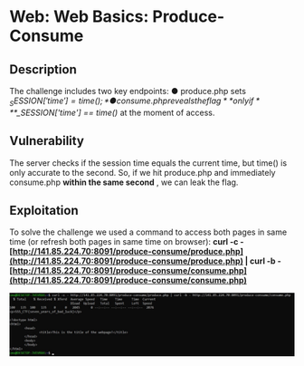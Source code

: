 # Web: Web Basics: Produce-Consume

## Description

The challenge includes two key endpoints:
● produce.php sets *$_SESSION['time'] = time();*
● consume.php reveals the flag **only if** *$_SESSION['time'] == time()* at the moment of
access.

## Vulnerability

The server checks if the session time equals the current time, but time() is only accurate to
the second. So, if we hit produce.php and immediately consume.php **within the same
second** , we can leak the flag.

## Exploitation

To solve the challenge we used a command to access both pages in same time (or refresh
both pages in same time on browser):
**curl -c - [http://141.85.224.70:8091/produce-consume/produce.php](http://141.85.224.70:8091/produce-consume/produce.php) | curl -b -
[http://141.85.224.70:8091/produce-consume/consume.php](http://141.85.224.70:8091/produce-consume/consume.php)**

![image](https://github.com/andreipopescufilimon/SSS-Web-v12-Write-Ups/blob/main/SSS%20v12%20Session%2001/images-s1/Produce-Consume.jpg)
